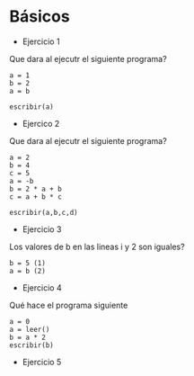 
# Básicos
* Ejercicio 1

Que dara al ejecutr el siguiente programa?
```
a = 1
b = 2
a = b

escribir(a)

```

* Ejercico 2

Que dara al ejecutr el siguiente programa?
```
a = 2
b = 4
c = 5
a = -b
b = 2 * a + b
c = a + b * c

escribir(a,b,c,d)

```

* Ejercicio 3

Los valores de b en las lineas i y 2 son iguales?

```
b = 5 (1)
a = b (2)
```

* Ejercicio 4

Qué hace el programa siguiente
```
a = 0
a = leer()
b = a * 2
escribir(b)

```
* Ejercicio 5

















